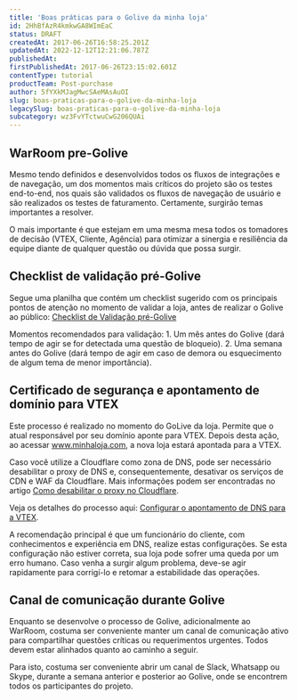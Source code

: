 ```yaml
---
title: 'Boas práticas para o Golive da minha loja'
id: 2HhBfAzR4kmkwGA8WImEaC
status: DRAFT
createdAt: 2017-06-26T16:58:25.201Z
updatedAt: 2022-12-12T12:21:06.787Z
publishedAt: 
firstPublishedAt: 2017-06-26T23:15:02.601Z
contentType: tutorial
productTeam: Post-purchase
author: 5fYXkMJagMwcSAeMAsAuOI
slug: boas-praticas-para-o-golive-da-minha-loja
legacySlug: boas-praticas-para-o-golive-da-minha-loja
subcategory: wz3FvYTctwuCwG206QUAi
---
```


## WarRoom pre-Golive
Mesmo tendo definidos e desenvolvidos todos os fluxos de integrações e de navegação, um dos momentos mais críticos do projeto são os testes end-to-end, nos quais são validados os fluxos de navegação de usuário e são realizados os testes de faturamento. Certamente, surgirão temas importantes a resolver. 

<div class="alert alert-info">
O mais importante é que estejam em uma mesma mesa todos os tomadores de decisão (VTEX, Cliente, Agência) para otimizar a sinergia e resiliência da equipe diante de qualquer questão ou dúvida que possa surgir.
</div>

## Checklist de validação pré-Golive
Segue uma planilha que contém um checklist sugerido com os principais pontos de atenção no momento de validar a loja, antes de realizar o Golive ao público: [Checklist de Validação pré-Golive](https://docs.google.com/spreadsheets/d/1demkpSZ2h7ut5TsKwiPdmK029BfaCp0wabeGADfA_W0/edit)

<div class="alert alert-info">
Momentos recomendados para validação:
1. Um mês antes do Golive (dará tempo de agir se for detectada uma questão de bloqueio).
2. Uma semana antes do Golive (dará tempo de agir em caso de demora ou esquecimento de algum tema de menor importância).
</div>

## Certificado de segurança e apontamento de domínio para VTEX
Este processo é realizado no momento do GoLive da loja. Permite que o atual responsável por seu domínio aponte para VTEX. Depois desta ação, ao acessar www.minhaloja.com, a nova loja estará apontada para a VTEX.

<div class="alert alert-warning">
Caso você utilize a Cloudflare como zona de DNS, pode ser necessário desabilitar o proxy de DNS e, consequentemente, desativar os serviços de CDN e WAF da Cloudflare. Mais informações podem ser encontradas no artigo <a href="https://help.vtex.com/pt/tutorial/disable-cloudflare-proxy--75QqsXAqR7NdkRc1GZPiXb">Como desabilitar o proxy no Cloudflare</a>.
</div>

Veja os detalhes do processo aqui: [Configurar o apontamento de DNS para a VTEX](/pt/tutorial/configurando-o-apontamento-de-dns-para-a-vtex).

<div class="alert alert-info">
A recomendação principal é que um funcionário do cliente, com conhecimentos e experiência em DNS, realize estas configurações. Se esta configuração não estiver correta, sua loja pode sofrer uma queda por um erro humano. Caso venha a surgir algum problema, deve-se agir rapidamente para corrigí-lo e retomar a estabilidade das operações.
</div>

## Canal de comunicação durante Golive
Enquanto se desenvolve o processo de Golive, adicionalmente ao WarRoom, costuma ser conveniente manter um canal de comunicação ativo para compartilhar questões críticas ou requerimentos urgentes. Todos devem estar alinhados quanto ao caminho a seguir.

<div class="alert alert-info">
Para isto, costuma ser conveniente abrir um canal de Slack, Whatsapp ou Skype, durante a semana anterior e posterior ao Golive, onde se encontrem todos os participantes do projeto.
</div>
